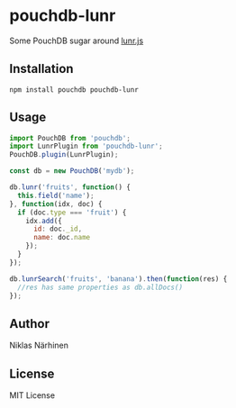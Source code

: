 # pouchdb-lunr
Some PouchDB sugar around [lunr.js](http://lunrjs.com/)

## Installation

```
npm install pouchdb pouchdb-lunr
```

## Usage

```js
import PouchDB from 'pouchdb';
import LunrPlugin from 'pouchdb-lunr';
PouchDB.plugin(LunrPlugin);

const db = new PouchDB('mydb');

db.lunr('fruits', function() {
  this.field('name');
}, function(idx, doc) {
  if (doc.type === 'fruit') {
    idx.add({
      id: doc._id,
      name: doc.name
    });
  }
});

db.lunrSearch('fruits', 'banana').then(function(res) {
  //res has same properties as db.allDocs()
});
```

## Author

Niklas Närhinen

## License

MIT License
